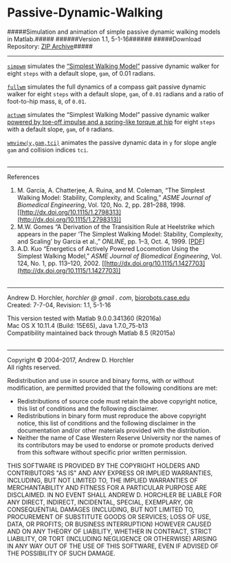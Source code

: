 Passive-Dynamic-Walking
========
#####Simulation and animation of simple passive dynamic walking models in Matlab.#####
######Version 1.1, 5-1-16######
#####Download Repository: [ZIP Archive](https://github.com/horchler/Passive-Dynamic-Walking/archive/master.zip)#####

--------

[```simpwm```](https://github.com/horchler/Passive-Dynamic-Walking/blob/master/simpwm.m) simulates the [&#8220;Simplest Walking Model&#8221;](http://dx.doi.org/10.1115/1.2798313) passive dynamic walker for eight ```steps``` with a default slope, ```gam```, of 0.01 radians.  
  
[```fullwm```](https://github.com/horchler/Passive-Dynamic-Walking/blob/master/fullwm.m) simulates the full dynamics of a compass gait passive dynamic walker for eight ```steps``` with a default slope, ```gam```, of ```0.01``` radians and a ratio of foot-to-hip mass, ```B```, of ```0.01```.  
  
[```actuwm```](https://github.com/horchler/Passive-Dynamic-Walking/blob/master/actuwm.m) simulates the &#8220;Simplest Walking Model&#8221; passive dynamic walker [powered by toe-off impulse and a spring-like torque at hip](http://dx.doi.org/10.1115/1.1427703) for eight ```steps``` with a default slope, ```gam```, of ```0``` radians.  
  
[```wmview(y,gam,tci)```](https://github.com/horchler/Passive-Dynamic-Walking/blob/master/wmview.m) animates the passive dynamic data in ```y``` for slope angle ```gam``` and collision indices ```tci```.    
&nbsp;  

--------

References  
 1. M. Garcia, A. Chatterjee, A. Ruina, and M. Coleman, &#8220;The Simplest Walking Model: Stability, Complexity, and Scaling,&#8221; *ASME Journal of Biomedical Engineering*, Vol. 120, No. 2, pp. 281&ndash;288, 1998. [[http://dx.doi.org/10.1115/1.2798313](http://dx.doi.org/10.1115/1.2798313)]  
 2. M.W. Gomes &#8220;A Derivation of the Transisition Rule at Heelstrike which appears in the paper &#8216;The Simplest Walking Model: Stability, Complexity, and Scaling&#8217; by Garcia et al.,&#8221; *ONLINE*, pp. 1&ndash;3, Oct. 4, 1999. [[PDF](http://ruina.tam.cornell.edu/research/topics/locomotion_and_robotics/simplest_walking/simplest_walking_gomes.pdf)]  
 3. A.D. Kuo &#8220;Energetics of Actively Powered Locomotion Using the Simplest Walking Model,&#8221; *ASME Journal of Biomedical Engineering*, Vol. 124, No. 1, pp. 113&ndash;120, 2002. [[http://dx.doi.org/10.1115/1.1427703](http://dx.doi.org/10.1115/1.1427703)]  
&nbsp;  

--------

Andrew D. Horchler, *horchler @ gmail . com*, [biorobots.case.edu](http://biorobots.case.edu/)  
Created: 7-7-04, Revision: 1.1, 5-1-16  

This version tested with Matlab 9.0.0.341360 (R2016a)  
Mac OS X 10.11.4 (Build: 15E65), Java 1.7.0_75-b13  
Compatibility maintained back through Matlab 8.5 (R2015a)  
&nbsp;  

--------

Copyright &copy; 2004&ndash;2017, Andrew D. Horchler  
All rights reserved.  

Redistribution and use in source and binary forms, with or without modification, are permitted provided that the following conditions are met:
 * Redistributions of source code must retain the above copyright notice, this list of conditions and the following disclaimer.
 * Redistributions in binary form must reproduce the above copyright notice, this list of conditions and the following disclaimer in the documentation and/or other materials provided with the distribution.
 * Neither the name of Case Western Reserve University nor the names of its contributors may be used to endorse or promote products derived from this software without specific prior written permission.

THIS SOFTWARE IS PROVIDED BY THE COPYRIGHT HOLDERS AND CONTRIBUTORS "AS IS" AND ANY EXPRESS OR IMPLIED WARRANTIES, INCLUDING, BUT NOT LIMITED TO, THE IMPLIED WARRANTIES OF MERCHANTABILITY AND FITNESS FOR A PARTICULAR PURPOSE ARE DISCLAIMED. IN NO EVENT SHALL ANDREW D. HORCHLER BE LIABLE FOR ANY DIRECT, INDIRECT, INCIDENTAL, SPECIAL, EXEMPLARY, OR CONSEQUENTIAL DAMAGES (INCLUDING, BUT NOT LIMITED TO, PROCUREMENT OF SUBSTITUTE GOODS OR SERVICES; LOSS OF USE, DATA, OR PROFITS; OR BUSINESS INTERRUPTION) HOWEVER CAUSED AND ON ANY THEORY OF LIABILITY, WHETHER IN CONTRACT, STRICT LIABILITY, OR TORT (INCLUDING NEGLIGENCE OR OTHERWISE) ARISING IN ANY WAY OUT OF THE USE OF THIS SOFTWARE, EVEN IF ADVISED OF THE POSSIBILITY OF SUCH DAMAGE.